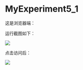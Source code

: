 # MyExperiment5_1
这是浏览器端：


运行截图如下：

![](https://i.loli.net/2019/05/06/5cd036ef0d336.png)

点击访问后：


![](https://i.loli.net/2019/05/06/5cd0370cc36da.png)
